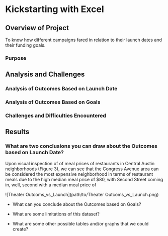 # Kickstarting with Excel

## Overview of Project

To know how different campaigns fared in relation to their launch dates and their funding goals.

### Purpose

## Analysis and Challenges

### Analysis of Outcomes Based on Launch Date

### Analysis of Outcomes Based on Goals

### Challenges and Difficulties Encountered

## Results

### What are two conclusions you can draw about the Outcomes based on Launch Date?

Upon visual inspection of  of meal prices of restaurants in Central Austin neighborhoods (Figure 3), we can see that the Congress Avenue area can be considered the most expensive neighborhood
in terms of restaurant meals due to the high median meal price of $80, with Second Street coming in,
well, second with a median meal price of

![Theater Outcoms_vs_Launch](path/to/Theater Outcoms_vs_Launch.png)

- What can you conclude about the Outcomes based on Goals?

- What are some limitations of this dataset?

- What are some other possible tables and/or graphs that we could create?
